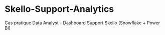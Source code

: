 # Skello-Support-Analytics
Cas pratique Data Analyst - Dashboard Support Skello
(Snowflake + Power BI)
